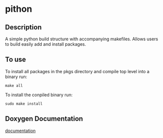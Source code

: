 # pithon

## Description
A simple python build structure with accompanying makefiles. Allows users to build easily add and install packages.

## To use
To install all packages in the pkgs directory and compile top level into a binary run:

```
make all
```

To install the conpiled binary run:
```
sudo make install
```

## Doxygen Documentation
[documentation](https://samueldonovan.github.io/pithon/)
